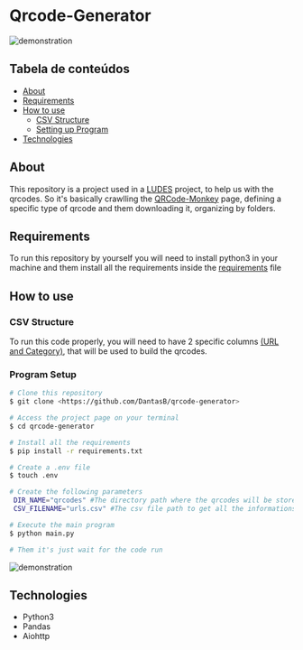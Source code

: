 # Qrcode-Generator

![demonstration](https://cdn.discordapp.com/attachments/539836407628169237/825422342938820618/unknown.png)

## Tabela de conteúdos

<!--ts-->
   * [About](#about)
   * [Requirements](#requirements)
   * [How to use](#how-to-use)
      * [CSV Structure](#csv-structure)
      * [Setting up Program](#program-setup)
   * [Technologies](#technologies)
<!--te-->

## About

This repository is a project used in a [LUDES](https://ludes.cos.ufrj.br/pt/ludes/) project, to help us with the qrcodes. So it's basically crawlling the [QRCode-Monkey](https://www.qrcode-monkey.com) page, defining a specific type of qrcode and them downloading it, organizing by folders.

## Requirements

To run this repository by yourself you will need to install python3 in your machine and them install all the requirements inside the [requirements](requirements.txt) file

## How to use

### CSV Structure

To run this code properly, you will need to have 2 specific columns [(URL and Category)](example.csv), that will be used to build the qrcodes. 

### Program Setup

```bash
# Clone this repository
$ git clone <https://github.com/DantasB/qrcode-generator>

# Access the project page on your terminal
$ cd qrcode-generator

# Install all the requirements
$ pip install -r requirements.txt

# Create a .env file
$ touch .env  

# Create the following parameters
 DIR_NAME="qrcodes" #The directory path where the qrcodes will be stored
 CSV_FILENAME="urls.csv" #The csv file path to get all the informations

# Execute the main program
$ python main.py

# Them it's just wait for the code run
```
![demonstration](https://cdn.discordapp.com/attachments/539836407628169237/825425540029612042/unknown.png)


## Technologies

* Python3
* Pandas
* Aiohttp
